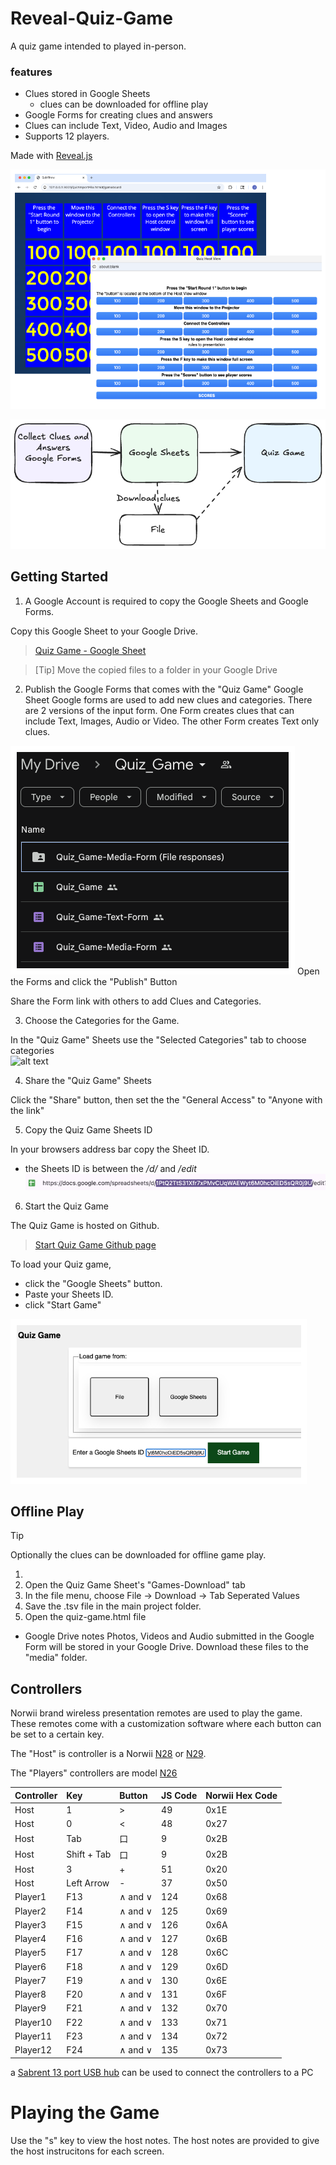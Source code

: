 # Reveal-Quiz-Game
A quiz game intended to played in-person.  

### features
- Clues stored in Google Sheets
  - clues can be downloaded for offline play 
- Google Forms for creating clues and answers 
- Clues can include Text, Video, Audio and Images 
- Supports 12 players.   

Made with [Reveal.js](https://revealjs.com/)


![Audience and Host Views of the game board.](/readme/AudienceHostScreens.excalidraw.png)

![Quiz Game Diagram.](/readme/tools.excalidraw.png)

## Getting Started

1. A Google Account is required to copy the Google Sheets and Google Forms. 

Copy this Google Sheet to your Google Drive.  

> [Quiz Game - Google Sheet](https://docs.google.com/spreadsheets/d/15268vmqaTuGxiRqAtylkLjOmS8P5J1QZaTJ_vIyf1Ns/copy)

> [Tip]
> Move the copied files to a folder in your Google Drive

2. Publish the Google Forms that comes with the "Quiz Game" Google Sheet
Google forms are used to add new clues and categories. 
There are 2 versions of the input form.  One Form creates clues that can include Text, Images, Audio or Video. The other Form creates Text only clues. 

![Google Drive Folder with Quiz Game Sheet and Forms.](/readme/QuizGameDrive.excalidraw.png)
Open the Forms and click the "Publish" Button

Share the Form link with others to add Clues and Categories. 
   
3. Choose the Categories for the Game.

In the "Quiz Game" Sheets use the "Selected Categories" tab to choose categories    
![alt text](/readme/image.png)

4. Share the "Quiz Game" Sheets

Click the "Share" button, then set the the "General Access" to "Anyone with the link"

5. Copy the Quiz Game Sheets ID

In your browsers address bar copy the Sheet ID.  
- the Sheets ID is between the */d/* and */edit*  
![alt text](image.png)

6. Start the Quiz Game

The Quiz Game is hosted on Github.  

   > [Start Quiz Game Github page ](https://uuoocl.github.io/Quiz-Game/)

To load your Quiz game, 
- click the "Google Sheets" button.  
- Paste your Sheets ID.
- click "Start Game"


![Quiz Game Start Page](/readme/QuizGameIndex.excalidraw.png)



## Offline Play

> [!TIP]
> Optionally the clues can be downloaded for offline game play.

1. 
2. Open the Quiz Game Sheet's "Games-Download" tab 
3. In the file menu, choose File -> Download -> Tab Seperated Values
4. Save the .tsv file in the main project folder.
5. Open the quiz-game.html file
- Google Drive notes
Photos, Videos and Audio submitted in the Google Form will be stored in your Google Drive.  Download these files to the "media" folder. 

## Controllers

Norwii brand wireless presentation remotes are used to play the game.  These remotes come with a customization software where each button can be set to a certain key.  

The "Host" is controller is a Norwii [N28](https://www.amazon.com/dp/B081SY17DC) or [N29](https://www.amazon.com/dp/B07HH4PFNQ).

The "Players" controllers are model [N26](https://www.amazon.com/dp/B01NC2VS6I)

|Controller      |Key      |Button| JS Code| Norwii Hex Code
|:-----|:-----|:-----|:-----|:-----|
|Host      |1      |>|49|   0x1E|
|Host      |0     |<|48|   0x27|
|Host      |Tab      |口| 9|   0x2B|
|Host      | Shift + Tab   |口| 9| 0x2B  |
|Host      |3     |+|51|   0x20|
|Host      |Left Arrow     |-|37|   0x50|
|Player1      |F13      | ∧ and ∨|124| 0x68  |
|Player2      |F14      |∧ and ∨|125|  0x69 |
|Player3      |F15      |∧ and ∨|126|  0x6A |
|Player4      |F16      |∧ and ∨|127|  0x6B |
|Player5      |F17      |∧ and ∨|128|  0x6C |
|Player6      |F18      |∧ and ∨|129|  0x6D |
|Player7      |F19      |∧ and ∨|130|  0x6E |
|Player8      |F20      |∧ and ∨|131|  0x6F |
|Player9      |F21      |∧ and ∨|132|  0x70 |
|Player10      |F22      |∧ and ∨|133|  0x71 |
|Player11      |F23      |∧ and ∨|134|  0x72 |
|Player12      |F24      |∧ and ∨|135|  0x73 |

a [Sabrent 13 port USB hub](https://www.amazon.com/dp/product/B00HL7Z46K/) can be used to connect the controllers to a PC

# Playing the Game
Use the "s" key to view the host notes. The host notes are provided to give the host instrucitons for each screen.  
